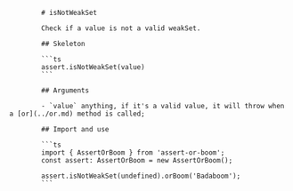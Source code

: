             # isNotWeakSet

            Check if a value is not a valid weakSet.

            ## Skeleton

            ```ts
            assert.isNotWeakSet(value)
            ```

            ## Arguments

            - `value` anything, if it's a valid value, it will throw when a [or](../or.md) method is called;

            ## Import and use

            ```ts
            import { AssertOrBoom } from 'assert-or-boom';
            const assert: AssertOrBoom = new AssertOrBoom();

            assert.isNotWeakSet(undefined).orBoom('Badaboom');
            ```
